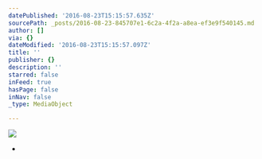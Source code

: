 ```yaml
---
datePublished: '2016-08-23T15:15:57.635Z'
sourcePath: _posts/2016-08-23-845707e1-6c2a-4f2a-a8ea-ef3e9f540145.md
author: []
via: {}
dateModified: '2016-08-23T15:15:57.097Z'
title: ''
publisher: {}
description: ''
starred: false
inFeed: true
hasPage: false
inNav: false
_type: MediaObject

---
```

![](https://imgflo.herokuapp.com/graph/vahj1ThiexotieMo/2d0049b91335ee5d1a95c372f0122d01/croprotate.jpg?cropheight=1068&cropwidth=1648&degrees=0&input=https%3A%2F%2Fthe-grid-user-content.s3-us-west-2.amazonaws.com%2F60f34458-f1fd-4d22-a11b-32ba1cd1556c.jpg&x=210&y=0)

*